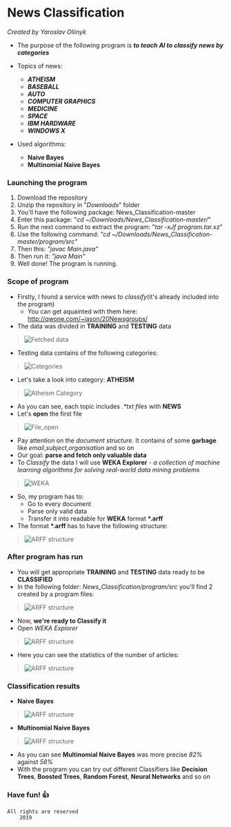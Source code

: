 # News Classification
*Created by Yaroslav Oliinyk*

* The purpose of the following program is 
***to teach AI to classify news by categories***

* Topics of news: 
    * ***ATHEISM***
    * ***BASEBALL***
    * ***AUTO***
    * ***COMPUTER GRAPHICS***
    * ***MEDICINE***
    * ***SPACE***
    * ***IBM HARDWARE***
    * ***WINDOWS X***
    
* Used algorithms: 
    * **Naive Bayes**
    * **Multinomial Naive Bayes**
    
### Launching the program
1. Download the repository
2. Unzip the repository in "*Downloads*" folder
3. You'll have the following package: News_Classification-master
4. Enter this package: "*cd ~/Downloads/News_Classification-master/*"
5. Run the next command to extract the program: "*tar -xJf program.tar.xz*"
6. Use the following command: *"cd ~/Downloads/News_Classification-master/program/src"*
7. Then this: *"javac Main.java"*
8. Then run it: *"java Main"*
9. Well done! The program is running.

### Scope of program
* Firstly, I found a service with news *to classify*(it's already included into the program)
   * You can get aquainted with them here: http://qwone.com/~jason/20Newsgroups/
* The data was divided in **TRAINING** and **TESTING** data
>![Fetched data](https://raw.githubusercontent.com/yaroslavoliinyk/News_Classification/master/pics/1.png)
* Testing data contains of the following categories:
>![Categories](https://raw.githubusercontent.com/yaroslavoliinyk/News_Classification/master/pics/2.png)
* Let's take a look into category: **ATHEISM**
>![Atheism Category](https://raw.githubusercontent.com/yaroslavoliinyk/News_Classification/master/pics/3.png)
* As you can see, each topic includes *.\*txt files* with **NEWS**
* Let's **open** the first file
>![File_open](https://raw.githubusercontent.com/yaroslavoliinyk/News_Classification/master/pics/4.png)
* Pay attention on the *document structure*. It contains of some **garbage** like *email*,*subject*,*organisation* and so on
* Our goal: **parse and fetch only valuable data**
* To *Classify* the data I will use **WEKA Explorer** -  *a collection of machine learning algorithms for solving real-world data mining problems*
>![WEKA](https://raw.githubusercontent.com/yaroslavoliinyk/News_Classification/master/pics/5.png)
* So, my program has to:
   * Go to every document
   * Parse only valid data
   * Transfer it into readable for **WEKA** format **\*.arff**
* The format **\*.arff** has to have the following structure:
>![ARFF structure](https://raw.githubusercontent.com/yaroslavoliinyk/News_Classification/master/pics/6.png)
### After program has run
* You will get appropriate **TRAINING** and **TESTING** data ready to be **CLASSIFIED**
* In the following folder: *News_Classification/program/src* you'll find 2 created by a program files:
>![ARFF structure](https://raw.githubusercontent.com/yaroslavoliinyk/News_Classification/master/pics/12.png)
* Now, **we're ready to Classify it**
* Open *WEKA Explorer*
>![ARFF structure](https://raw.githubusercontent.com/yaroslavoliinyk/News_Classification/master/pics/7.png)
* Here you can see the statistics of the number of articles:
>![ARFF structure](https://raw.githubusercontent.com/yaroslavoliinyk/News_Classification/master/pics/9.png)
### Classification results
* **Naive Bayes**
>![ARFF structure](https://raw.githubusercontent.com/yaroslavoliinyk/News_Classification/master/pics/10.png)
* **Multinomial Naive Bayes**
>![ARFF structure](https://raw.githubusercontent.com/yaroslavoliinyk/News_Classification/master/pics/11.png)
* As you can see **Multinomial Naive Bayes** was more precise *82%* against *58%*
* With the program you can try out different Classifiers like **Decision Trees**, **Boosted Trees**, **Random Forest**, **Neural Networks** and so on
### Have fun! :+1: 

	All rights are reserved
		2019





